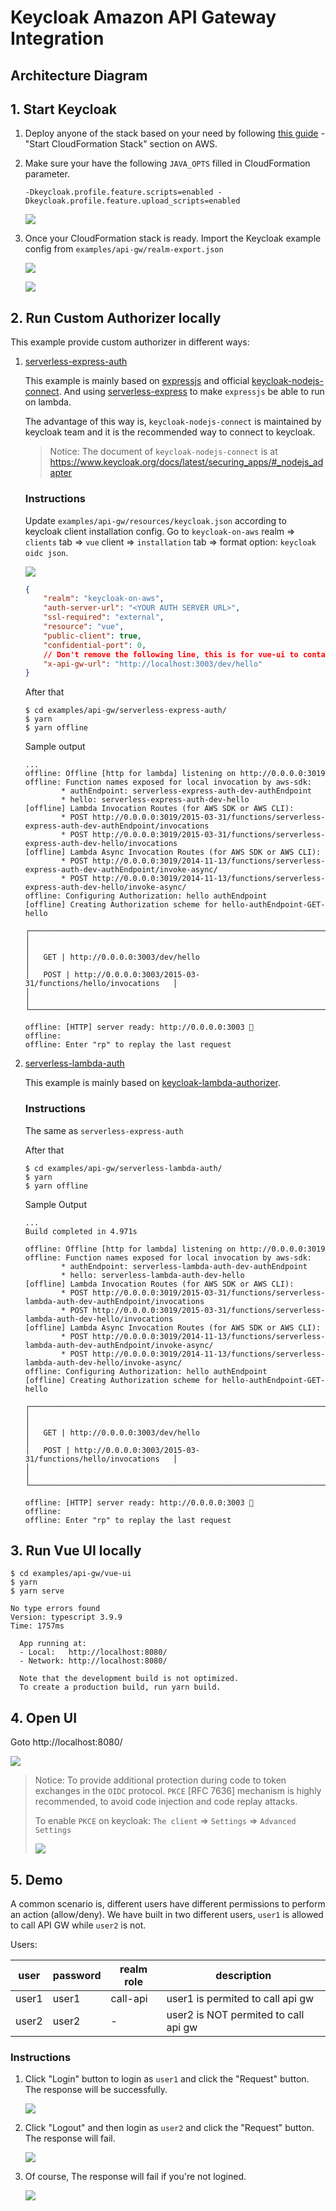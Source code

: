 # Keycloak Amazon API Gateway Integration

## Architecture Diagram

## 1. Start Keycloak

1. Deploy anyone of the stack based on your need by following [this guide](./../../doc/DEPLOYMENT_GUIDE.md) - "Start CloudFormation Stack" section on AWS.

2. Make sure your have the following `JAVA_OPTS` filled in CloudFormation parameter.

    ```
    -Dkeycloak.profile.feature.scripts=enabled -Dkeycloak.profile.feature.upload_scripts=enabled
    ```

    ![](../../doc/images/api-gw/001.png)

3. Once your CloudFormation stack is ready. Import the Keycloak example config from `examples/api-gw/realm-export.json`

    ![](../../doc/images/api-gw/002-import-realm.png)

    ![](../../doc/images/api-gw/003-import-realm-success.png)


## 2. Run Custom Authorizer locally

This example provide custom authorizer in different ways:

1. [serverless-express-auth](./serverless-express-auth/package.json)

    This example is mainly based on [expressjs](https://github.com/expressjs/express) and official [keycloak-nodejs-connect](https://github.com/keycloak/keycloak-nodejs-connect). And using [serverless-express](https://github.com/vendia/serverless-express/) to make `expressjs` be able to run on lambda.

    The advantage of this way is, `keycloak-nodejs-connect` is maintained by keycloak team and it is the recommended way to connect to keycloak.

    > Notice: The document of `keycloak-nodejs-connect` is at https://www.keycloak.org/docs/latest/securing_apps/#_nodejs_adapter

    ### Instructions

    Update `examples/api-gw/resources/keycloak.json` according to keycloak client installation config. Go to `keycloak-on-aws` realm => `clients` tab => `vue` client => `installation` tab => format option: `keycloak oidc json`.

    ![](../../doc/images/api-gw/004-keycloak.png)

    ```json
    {
        "realm": "keycloak-on-aws",
        "auth-server-url": "<YOUR AUTH SERVER URL>",
        "ssl-required": "external",
        "resource": "vue",
        "public-client": true,
        "confidential-port": 0,
        // Don't remove the following line, this is for vue-ui to contact to api gw !!!
        "x-api-gw-url": "http://localhost:3003/dev/hello"
    }
    ```

    After that

    ```shell
    $ cd examples/api-gw/serverless-express-auth/
    $ yarn
    $ yarn offline
    ```

    Sample output

    ```
    ...
    offline: Offline [http for lambda] listening on http://0.0.0.0:3019
    offline: Function names exposed for local invocation by aws-sdk:
            * authEndpoint: serverless-express-auth-dev-authEndpoint
            * hello: serverless-express-auth-dev-hello
    [offline] Lambda Invocation Routes (for AWS SDK or AWS CLI):
            * POST http://0.0.0.0:3019/2015-03-31/functions/serverless-express-auth-dev-authEndpoint/invocations
            * POST http://0.0.0.0:3019/2015-03-31/functions/serverless-express-auth-dev-hello/invocations
    [offline] Lambda Async Invocation Routes (for AWS SDK or AWS CLI):
            * POST http://0.0.0.0:3019/2014-11-13/functions/serverless-express-auth-dev-authEndpoint/invoke-async/
            * POST http://0.0.0.0:3019/2014-11-13/functions/serverless-express-auth-dev-hello/invoke-async/
    offline: Configuring Authorization: hello authEndpoint
    [offline] Creating Authorization scheme for hello-authEndpoint-GET-hello

    ┌───────────────────────────────────────────────────────────────────────┐
    │                                                                       │
    │   GET | http://0.0.0.0:3003/dev/hello                                 │
    │   POST | http://0.0.0.0:3003/2015-03-31/functions/hello/invocations   │
    │                                                                       │
    └───────────────────────────────────────────────────────────────────────┘

    offline: [HTTP] server ready: http://0.0.0.0:3003 🚀
    offline:
    offline: Enter "rp" to replay the last request
    ```

2. [serverless-lambda-auth](./serverless-lambda-auth/package.json)

    This example is mainly based on [keycloak-lambda-authorizer](https://github.com/vzakharchenko/keycloak-lambda-authorizer).

    ### Instructions

    The same as `serverless-express-auth`

    After that

    ```shell
    $ cd examples/api-gw/serverless-lambda-auth/
    $ yarn
    $ yarn offline
    ```

    Sample Output

    ```
    ...
    Build completed in 4.971s

    offline: Offline [http for lambda] listening on http://0.0.0.0:3019
    offline: Function names exposed for local invocation by aws-sdk:
            * authEndpoint: serverless-lambda-auth-dev-authEndpoint
            * hello: serverless-lambda-auth-dev-hello
    [offline] Lambda Invocation Routes (for AWS SDK or AWS CLI):
            * POST http://0.0.0.0:3019/2015-03-31/functions/serverless-lambda-auth-dev-authEndpoint/invocations
            * POST http://0.0.0.0:3019/2015-03-31/functions/serverless-lambda-auth-dev-hello/invocations
    [offline] Lambda Async Invocation Routes (for AWS SDK or AWS CLI):
            * POST http://0.0.0.0:3019/2014-11-13/functions/serverless-lambda-auth-dev-authEndpoint/invoke-async/
            * POST http://0.0.0.0:3019/2014-11-13/functions/serverless-lambda-auth-dev-hello/invoke-async/
    offline: Configuring Authorization: hello authEndpoint
    [offline] Creating Authorization scheme for hello-authEndpoint-GET-hello

    ┌───────────────────────────────────────────────────────────────────────┐
    │                                                                       │
    │   GET | http://0.0.0.0:3003/dev/hello                                 │
    │   POST | http://0.0.0.0:3003/2015-03-31/functions/hello/invocations   │
    │                                                                       │
    └───────────────────────────────────────────────────────────────────────┘

    offline: [HTTP] server ready: http://0.0.0.0:3003 🚀
    offline:
    offline: Enter "rp" to replay the last request
    ```



## 3. Run Vue UI locally

```shell
$ cd examples/api-gw/vue-ui
$ yarn
$ yarn serve

No type errors found
Version: typescript 3.9.9
Time: 1757ms

  App running at:
  - Local:   http://localhost:8080/
  - Network: http://localhost:8080/

  Note that the development build is not optimized.
  To create a production build, run yarn build.
```

## 4. Open UI

Goto http://localhost:8080/

![](../../doc/images/api-gw/005-vue-ui.png)

> Notice: To provide additional protection during code to token exchanges in the `OIDC` protocol.
> `PKCE` [RFC 7636] mechanism is highly recommended, to avoid code injection and code replay attacks.
>
> To enable `PKCE` on keycloak: `The client` => `Settings` => `Advanced Settings`
>
> ![](../../doc/images/api-gw/009-pkce.png)

## 5. Demo

A common scenario is, different users have different permissions to perform an action (allow/deny).
We have built in two different users, `user1` is allowed to call API GW while `user2` is not.

Users:

| user  | password | realm role | description                          |
| ----- | -------- | ---------- | ------------------------------------ |
| user1 | user1    | call-api   | user1 is permited to call api gw     |
| user2 | user2    | -          | user2 is NOT permited to call api gw |

### Instructions

1. Click "Login" button to login as `user1` and click the "Request" button. The response will be successfully.

    ![](../../doc/images/api-gw/006-demo-user1.png)

2. Click "Logout" and then login as `user2` and click the "Request" button. The response will fail.

    ![](../../doc/images/api-gw/007-demo-user2.png)

3. Of course, The response will fail if you're not logined.

    ![](../../doc/images/api-gw/008-demo-no-user.png)

